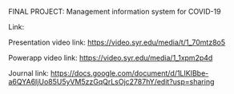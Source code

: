 FINAL PROJECT: Management information system for COVID-19

Link:

Presentation video link:
https://video.syr.edu/media/t/1_70mtz8o5

Powerapp video link:
https://video.syr.edu/media/1_1xpm2p4d

Journal link:
https://docs.google.com/document/d/1LIKIBbe-a6QYA6IjUo85U5yVM5zzGqQrLsOjc2787hY/edit?usp=sharing
